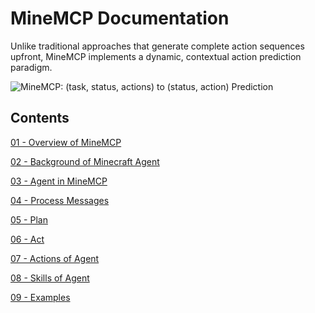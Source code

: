 
# MineMCP Documentation

Unlike traditional approaches that generate complete action sequences upfront, MineMCP implements a dynamic, contextual action prediction paradigm. 

![MineMCP: (task, status, actions) to (status, action) Prediction]([https://s2.loli.net/2025/04/14/Klg1qAMUsFQhJYC.png](https://s2.loli.net/2025/04/14/3tc19ONwHuSYIgQ.png))

## Contents

[01 - Overview of MineMCP](https://github.com/aeromechanic000/MineMCP/blob/main/doc/01-overview.md)

[02 - Background of Minecraft Agent](https://github.com/aeromechanic000/MineMCP/blob/main/doc/02-background.md)

[03 - Agent in MineMCP](https://github.com/aeromechanic000/MineMCP/blob/main/doc/03-agent.md)

[04 - Process Messages](https://github.com/aeromechanic000/MineMCP/blob/main/doc/04-process_messages.md)

[05 - Plan](https://github.com/aeromechanic000/MineMCP/blob/main/doc/05-plan.md)

[06 - Act](https://github.com/aeromechanic000/MineMCP/blob/main/doc/06-act.md)

[07 - Actions of Agent](https://github.com/aeromechanic000/MineMCP/blob/main/doc/07-actions.md)

[08 - Skills of Agent](https://github.com/aeromechanic000/MineMCP/blob/main/doc/08-skills.md)

[09 - Examples](https://github.com/aeromechanic000/MineMCP/blob/main/doc/09-examples.md)






